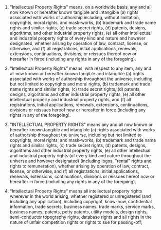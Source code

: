 1. "Intellectual Property Rights" means, on a worldwide basis, any and all now known or hereafter known tangible and intangible (a) rights associated with works of authorship including, without limitation, copyrights, moral rights, and mask-works, (b) trademark and trade name rights and similar rights, (c) trade secret rights, (d) patents, designs, algorithms, and other industrial property rights, (e) all other intellectual and industrial property rights of every kind and nature and however designated, whether arising by operation of law, contract, license, or otherwise, and (f) all registrations, initial applications, renewals, extensions, continuations, divisions, or reissues thereof now or hereafter in force (including any rights in any of the foregoing).

2. “Intellectual Property Rights” means, with respect to any item, any and all now known or hereafter known tangible and intangible (a) rights associated with works of authorship throughout the universe, including but not limited to copyrights and moral rights, (b) trademark and trade name rights and similar rights, (c) trade secret rights, (d) patents, designs, algorithms and other industrial property rights, (e) all other intellectual property and industrial property rights, and (f) all registrations, initial applications, renewals, extensions, continuations, divisions or reissues hereof now or hereafter in force (including any rights in any of the foregoing).

3. "INTELLECTUAL  PROPERTY RIGHTS" means any and all now known or hereafter
known  tangible  and  intangible  (a) rights associated with works of authorship
throughout  the universe, including but not limited to copyrights, moral rights,
and  mask-works,  (b)  trademark  and  trade name rights and similar rights, (c)
trade  secret  rights,  (d)  patents,  designs,  algorithms and other industrial
property  rights,  (e) all other intellectual and industrial property rights (of
every kind and nature throughout the universe and however designated) (including
logos, "rental" rights and rights to remuneration), whether arising by operation
of  law,  contract,  license,  or  otherwise, and (f) all registrations, initial
applications,  renewals, extensions, continuations, divisions or reissues hereof
now  or  hereafter  in  force  (including  any  rights in any of the foregoing).

4. “Intellectual Property Rights” means all intellectual property rights wherever in the world arising, whether registered or unregistered (and including any application), including copyright, know-how, confidential information, trade secrets, business names, trade marks, service marks, business names, patents, petty patents, utility models, design rights, semi-conductor topography rights, database rights and all rights in the nature of unfair competition rights or rights to sue for passing-off;
